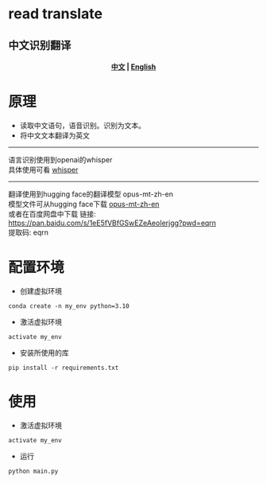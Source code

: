 # read translate
## 中文识别翻译
<h4 align="center">
    <p>
        <a href="https://github.com/WThirteen/read_translate/blob/master/README.md">中文</a> |
        <a href="https://github.com/WThirteen/read_translate/blob/master/README_en.md">English</a>      
    <p>
</h4>

# 原理
* 读取中文语句，语音识别。识别为文本。
* 将中文文本翻译为英文
-------------------------------------
语言识别使用到openai的whisper   
具体使用可看 [whisper](https://github.com/openai/whisper)   

-------------------------------------
翻译使用到hugging face的翻译模型 opus-mt-zh-en  
模型文件可从hugging face下载  [opus-mt-zh-en](https://huggingface.co/Helsinki-NLP/opus-mt-zh-en/tree/main)   
或者在百度网盘中下载 
链接: https://pan.baidu.com/s/1eE5fVBfGSwEZeAeoIerjgg?pwd=eqrn  
提取码: eqrn 



# 配置环境
* 创建虚拟环境
```
conda create -n my_env python=3.10
```
* 激活虚拟环境
```
activate my_env
```
* 安装所使用的库
```
pip install -r requirements.txt
```

# 使用
* 激活虚拟环境
```
activate my_env
```
* 运行
```
python main.py
```
